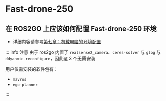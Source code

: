 # Fast-drone-250



## 在 ROS2GO 上应该如何配置 Fast-drone-250 环境

- 详细内容请参考[第七章：机载电脑的环境配置](https://github.com/ZJU-FAST-Lab/Fast-Drone-250?tab=readme-ov-file#%E7%AC%AC%E4%B8%83%E7%AB%A0%E6%9C%BA%E8%BD%BD%E7%94%B5%E8%84%91%E7%9A%84%E7%8E%AF%E5%A2%83%E9%85%8D%E7%BD%AE)

::: info 注意
由于 ros2go 内置了 `realsense2_camera`、`ceres-solver` 与 `glog` 与 `ddyanmic-reconfigure`，因此这 3 个无需安装

用户仅需安装的软件包有：
- `mavros`
- `ego-planner`

:::
